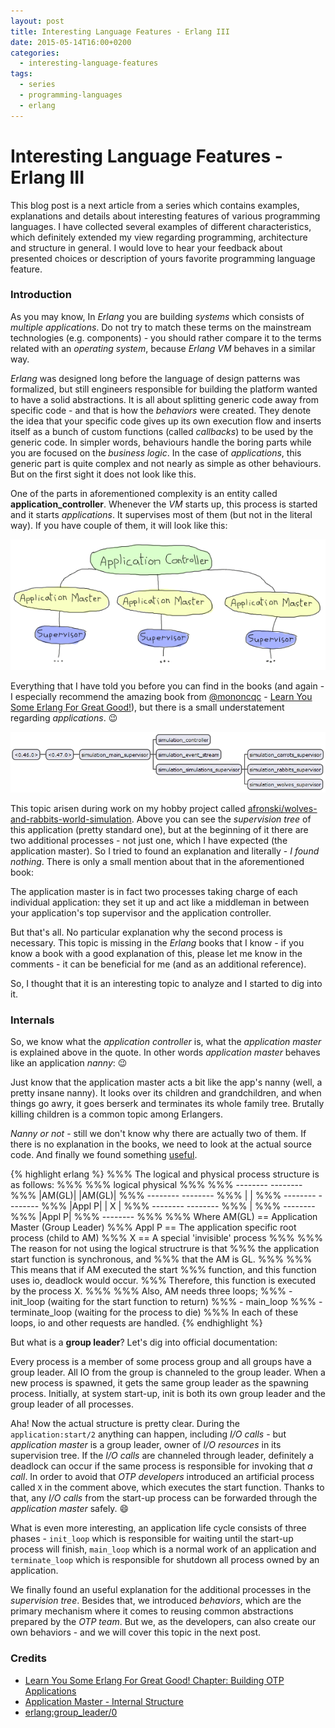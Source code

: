 ```yaml
---
layout: post
title: Interesting Language Features - Erlang III
date: 2015-05-14T16:00+0200
categories:
  - interesting-language-features
tags:
  - series
  - programming-languages
  - erlang
---
```


# Interesting Language Features - Erlang III

<quote class="disclaimer">This blog post is a next article from a series which contains examples, explanations and details about interesting features of various programming languages. I have collected several examples of different characteristics, which definitely extended my view regarding programming, architecture and structure in general. I would love to hear your feedback about presented choices or description of yours favorite programming language feature.</quote>

### Introduction

As you may know, In *Erlang* you are building *systems* which consists of *multiple applications*. Do not try to match these terms on the mainstream technologies (e.g. components) - you should rather compare it to the terms related with an *operating system*, because *Erlang VM* behaves in a similar way.

*Erlang* was designed long before the language of design patterns was formalized, but still engineers responsible for building the platform wanted to have a solid abstractions. It is all about splitting generic code away from specific code - and that is how the *behaviors* were created. They denote the idea that your specific code gives up its own execution flow and inserts itself as a bunch of custom functions (called *callbacks*) to be used by the generic code. In simpler words, behaviours handle the boring parts while you are focused on the *business logic*. In the case of *applications*, this generic part is quite complex and not nearly as simple as other behaviours. But on the first sight it does not look like this.

One of the parts in aforementioned complexity is an entity called **application_controller**. Whenever the *VM* starts up, this process is started and it starts *applications*. It supervises most of them (but not in the literal way). If you have couple of them, it will look like this:

![Application Controller and multiple applications with application masters](/assets/ApplicationController.png)

Everything that I have told you before you can find in the books (and again - I especially recommend the amazing book from [@mononcqc](https://twitter.com/mononcqc) - [Learn You Some Erlang For Great Good!](http://learnyousomeerlang.com)), but there is a small understatement regarding *applications*. :wink:

![What are the processes at the beginning?](/assets/SupervisionTree.png)

This topic arisen during work on my hobby project called [afronski/wolves-and-rabbits-world-simulation](https://github.com/afronski/wolves-and-rabbits-world-simulation). Above you can see the *supervision tree* of this application (pretty standard one), but at the beginning of it there are two additional processes - not just one, which I have expected (the application master). So I tried to found an explanation and literally - *I found nothing*. There is only a small mention about that in the aforementioned book:

<quote class="citation">The application master is in fact two processes taking charge of each individual application: they set it up and act like a middleman in between your application's top supervisor and the application controller.</quote>

But that's all. No particular explanation why the second process is necessary. This topic is missing in the *Erlang* books that I know - if you know a book with a good explanation of this, please let me know in the comments - it can be beneficial for me (and as an additional reference).

So, I thought that it is an interesting topic to analyze and I started to dig into it.

### Internals

So, we know what the *application controller* is, what the *application master* is explained above in the quote. In other words *application master* behaves like an application *nanny*: :wink:

<quote class="citation">Just know that the application master acts a bit like the app's nanny (well, a pretty insane nanny). It looks over its children and grandchildren, and when things go awry, it goes berserk and terminates its whole family tree. Brutally killing children is a common topic among Erlangers.</quote>

*Nanny or not* - still we don't know why there are actually two of them. If there is no explanation in the books, we need to look at the actual source code. And finally we found something [useful](https://github.com/erlang/otp/blob/maint/lib/kernel/src/application_master.erl#L84).

{% highlight erlang %}
%%% The logical and physical process structure is as follows:
%%%
%%%         logical                physical
%%%
%%%         --------               --------
%%%         |AM(GL)|               |AM(GL)|
%%%         --------               --------
%%%            |                       |
%%%         --------               --------
%%%         |Appl P|               |   X  |
%%%         --------               --------
%%%                                    |
%%%                                --------
%%%                                |Appl P|
%%%                                --------
%%%
%%% Where AM(GL) == Application Master (Group Leader)
%%%       Appl P == The application specific root process (child to AM)
%%%       X      == A special 'invisible' process
%%%
%%% The reason for not using the logical structrure is that
%%% the application start function is synchronous, and
%%% that the AM is GL.
%%%
%%% This means that if AM executed the start
%%% function, and this function uses io, deadlock would occur.
%%% Therefore, this function is executed by the process X.
%%%
%%% Also, AM needs three loops;
%%%   - init_loop (waiting for the start function to return)
%%%   - main_loop
%%%   - terminate_loop (waiting for the process to die)
%%% In each of these loops, io and other requests are handled.
{% endhighlight %}

But what is a **group leader**? Let's dig into official documentation:

<quote class="citation">Every process is a member of some process group and all groups have a group leader. All IO from the group is channeled to the group leader. When a new process is spawned, it gets the same group leader as the spawning process. Initially, at system start-up, init is both its own group leader and the group leader of all processes.</quote>

Aha! Now the actual structure is pretty clear. During the `application:start/2` anything can happen, including *I/O calls* - but *application master* is a group leader, owner of *I/O resources* in its supervision tree. If the *I/O calls* are channeled through leader, definitely a deadlock can occur if the same process is responsible for invoking that *a call*. In order to avoid that *OTP developers* introduced an artificial process called `X` in the comment above, which executes the start function. Thanks to that, any *I/O calls* from the start-up process can be forwarded through the *application master* safely. :smile:

What is even more interesting, an application life cycle consists of three phases - `init_loop` which is responsible for waiting until the start-up process will finish, `main_loop` which is a normal work of an application and `terminate_loop` which is responsible for shutdown all process owned by an application.

We finally found an useful explanation for the additional processes in the *supervision tree*. Besides that, we introduced *behaviors*, which are the primary mechanism where it comes to reusing common abstractions prepared by the *OTP team*. But we, as the developers, can also create our own behaviors - and we will cover this topic in the next post.

### Credits

- [Learn You Some Erlang For Great Good! Chapter: Building OTP Applications](http://learnyousomeerlang.com/building-otp-applications)
- [Application Master - Internal Structure](https://github.com/erlang/otp/blob/maint/lib/kernel/src/application_master.erl#L84)
- [erlang:group_leader/0](http://www.erlang.org/doc/man/erlang.html#group_leader-0)
